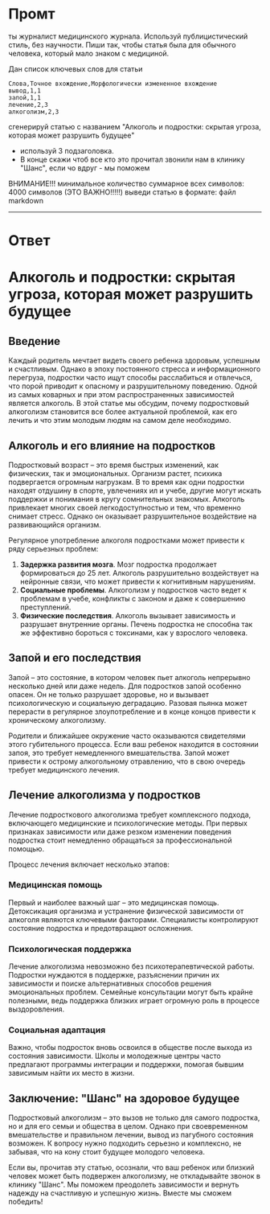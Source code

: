 # Промт

ты журналист медицинского журнала. Используй публицистический стиль, без научности. Пиши так, чтобы статья была для обычного человека, который мало знаком с медициной.

Дан список ключевых слов для статьи
```
Слова,Точное вхождение,Морфологически измененное вхождение
вывод,1,1 	
запой,1,1 	
лечение,2,3 	
алкоголизм,2,3
```

сгенерируй статью с названием "Алкоголь и подростки: скрытая угроза, которая может разрушить будущее"
- используй 3 подзаголовка.
- В конце скажи чтоб все кто это прочитал звонили нам в клинику "Шанс", если чо вдруг - мы поможем


ВНИМАНИЕ!!! минимальное количество суммарное всех символов: 4000 символов (ЭТО ВАЖНО!!!!!)
выведи статью в формате: файл markdown

---


# Ответ

# Алкоголь и подростки: скрытая угроза, которая может разрушить будущее

## Введение

Каждый родитель мечтает видеть своего ребенка здоровым, успешным и счастливым. Однако в эпоху постоянного стресса и информационного перегруза, подростки часто ищут способы расслабиться и отвлечься, что порой приводит к опасному и разрушительному поведению. Одной из самых коварных и при этом распространенных зависимостей является алкоголь. В этой статье мы обсудим, почему подростковый алкоголизм становится все более актуальной проблемой, как его лечить и что этим молодым людям на самом деле необходимо.

## Алкоголь и его влияние на подростков

Подростковый возраст – это время быстрых изменений, как физических, так и эмоциональных. Организм растет, психика подвергается огромным нагрузкам. В то время как одни подростки находят отдушину в спорте, увлечениях ил
и учебе, другие могут искать поддержки и понимания в кругу сомнительных знакомых. Алкоголь привлекает многих своей легкодоступностью и тем, что временно снимает стресс. Однако он оказывает разрушительное воздействие на развивающийся организм.

Регулярное употребление алкоголя подростками может привести к ряду серьезных проблем:

1. **Задержка развития мозга**. Мозг подростка продолжает формироваться до 25 лет. Алкоголь разрушительно воздействует на нейронные связи, что может привести к когнитивным нарушениям.
2. **Социальные проблемы**. Алкоголизм у подростков часто ведет к проблемам в учебе, конфликты с законом и даже к совершению преступлений.
3. **Физические последствия**. Алкоголь вызывает зависимость и разрушает внутренние органы. Печень подростка не способна так же эффективно бороться с токсинами, как у взрослого человека.

## Запой и его последствия

Запой – это состояние, в котором человек пьет алкоголь непрерывно несколько дней или даже недель. Для подростков запой особенно опасен. Он не только разрушает здоровье, но и вызывает психологическую и социальную деградацию. Разовая пьянка может перерасти в регулярное злоупотребление и в конце концов привести к хроническому алкоголизму.

Родители и ближайшее окружение часто оказываются свидетелями этого губительного процесса. Если ваш ребенок находится в состоянии запоя, это требует немедленного вмешательства. Запой может привести к острому алкогольному отравлению, что в свою очередь требует медицинского лечения.

## Лечение алкоголизма у подростков

Лечение подросткового алкоголизма требует комплексного подхода, включающего медицинские и психологические методы. При первых признаках зависимости или даже резком изменении поведения подростка стоит немедленно обращаться за профессиональной помощью.

Процесс лечения включает несколько этапов:

### Медицинская помощь
Первый и наиболее важный шаг – это медицинская помощь. Детоксикация организма и устранение физической зависимости от алкоголя являются ключевыми факторами. Специалисты контролируют состояние подростка и предотвращают осложнения.

### Психологическая поддержка
Лечение алкоголизма невозможно без психотерапевтической работы. Подростки нуждаются в поддержке, разъяснении причин их зависимости и поиске альтернативных способов решения эмоциональных проблем. Семейные консультации могут быть крайне полезными, ведь поддержка близких играет огромную роль в процессе выздоровления.

### Социальная адаптация
Важно, чтобы подросток вновь освоился в обществе после выхода из состояния зависимости. Школы и молодежные центры часто предлагают программы интеграции и поддержки, помогая бывшим зависимым найти их место в жизни.

## Заключение: "Шанс" на здоровое будущее

Подростковый алкоголизм – это вызов не только для самого подростка, но и для его семьи и общества в целом. Однако при своевременном вмешательстве и правильном лечении, вывод из пагубного состояния возможен. К вопросу нужно подходить серьезно и комплексно, не забывая, что на кону стоит будущее молодого человека.

Если вы, прочитав эту статью, осознали, что ваш ребенок или близкий человек может быть подвержен алкоголизму, не откладывайте звонок в клинику "Шанс". Мы поможем преодолеть зависимости и вернуть надежду на счастливую и успешную жизнь. Вместе мы сможем победить!
